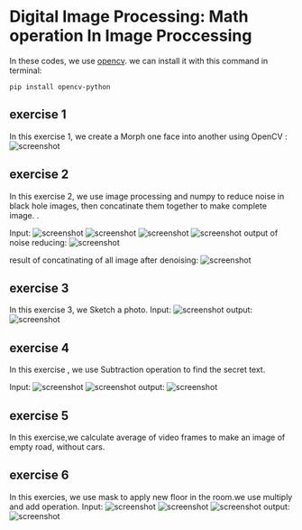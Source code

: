 #  Digital Image Processing: Math operation In Image Proccessing

In these codes, we use [opencv](https://github.com/opencv/opencv).
we can install it with this command in terminal:
    
    pip install opencv-python


## exercise 1
In this exercise 1, we create a Morph one face into another using OpenCV  :
![screenshot](FaceMorphing.jpg)


## exercise 2
In this exercise 2, we use image processing and numpy to reduce noise in black hole images, then concatinate them together to make complete image. .

Input:
![screenshot](black_hole\1\1.jpg)
![screenshot](black_hole\1\2.jpg)
![screenshot](black_hole\1\3.jpg)
![screenshot](black_hole\1\4.jpg)
output of noise reducing:
![screenshot](good_galaxy_1.jpg)

result of concatinating of all image after denoising:
![screenshot](BlackHole.jpg)

## exercise 3
In this exercise 3, we Sketch a photo.
Input:
![screenshot](photo-to-sketch.jpg)
output:
![screenshot](result_sketch.jpg)

## exercise 4

In this exercise , we use Subtraction operation to find the secret text.

Input:
![screenshot](a.png)
![screenshot](b.png)
output:
![screenshot](secret.jpg)

## exercise 5

In this exercise,we calculate average of video frames to make an image of empty road, without cars.

## exercise 6
In this exercies, we use mask to apply new floor in the room.we use multiply and add operation.
Input:
![screenshot](room_background.jpg)
![screenshot](room_foreground.jpg)
![screenshot](room_mask.jpg)
output:
![screenshot](VirtualDecoration.jpg)









